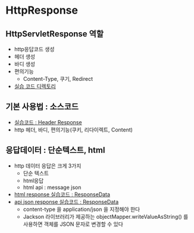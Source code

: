 # HttpResponse

## HttpServletResponse 역할

- http응답코드 생성
- 헤더 생성
- 바디 생성
- 편의기능
  - Content-Type, 쿠기, Redirect
- [실습 코드 디렉토리](./servlet/src/main/java/hello/servlet/basic/response)

## 기본 사용법 : 소스코드

- [실습코드 : Header Response](./servlet/src/main/java/hello/servlet/basic/response/ResponseHeaderServlet.java)
- http 헤더, 바디, 편의기능(쿠키, 리다이렉트, Content)
  
## 응답데이터 : 단순텍스트, html

- http 데이터 응답은 크게 3가지
  - 단순 텍스트
  - html응답
  - html api : message json
- [html response 실습코드 : ResponseData](./servlet/src/main/java/hello/servlet/basic/response/ResponseHtmlServlet.java)
- [api json response 실습코드 : ResponseData](./servlet/src/main/java/hello/servlet/basic/response/ResponseJsonServlet.java)
  - content-type 을 application/json 을 지정해야 한다
  - Jackson 라이브러리가 제공하는 objectMapper.writeValueAsString() 를 사용하면 객체를 JSON 문자로 변경할 수 있다

